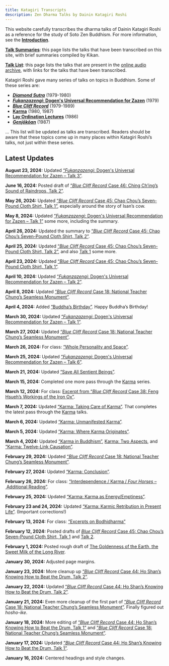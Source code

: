 ```yaml
---
title: Katagiri Transcripts
description: Zen Dharma Talks by Dainin Katagiri Roshi
---
```


This website carefully transcribes the dharma talks of Dainin Katagiri Roshi as a reference for the study of Soto Zen Buddhism. For more information, see the [**Introduction**](about).

[**Talk Summaries**](summaries): this page lists the talks that have been transcribed on this site, with brief summaries compiled by Kikan.

[**Talk List**](list): this page lists the talks that are present in the [online audio archive](https://www.mnzencenter.org/audio-archive-project.html), with links for the talks that have been transcribed.

Katagiri Roshi gave many series of talks on topics in Buddhism. Some of these series are:

- [***Diamond Sutra***](diamond-sutra) (1979-1980)
- [***Fukanzazengi*: Dogen's Universal Recommendation for Zazen**](fukanzazengi) (1979)
- [***Blue Cliff Record***](blue-cliff-record) (1979-1989)
- [**Karma**](karma) (1980, 1987)
- [**Lay Ordination Lectures**](lay-ordination) (1986)
- [***Genjōkōan***](genjokoan) (1987)

... This list will be updated as talks are transcribed. Readers should be aware that these topics come up in many places within Katagiri Roshi’s talks, not just within these series. 

## Latest Updates

**August 23, 2024:** Updated [“*Fukanzazengi*: Dogen's Universal Recommendation for Zazen – Talk 3”](1979-06-11-Fukanzazengi-Talk-3).

**June 16, 2024:** Posted draft of [“*Blue Cliff Record* Case 46: Ching Ch’ing’s Sound of Raindrops, Talk 2”](1983-08-24-Blue-Cliff-Record-Case-46-Talk-2).

**May 26, 2024:** Updated [“*Blue Cliff Record* Case 45: Chao Chou’s Seven-Pound Cloth Shirt, Talk 1”](1983-05-25-Blue-Cliff-Record-Case-45-Talk-1), especially around the story of Isan’s cow.

**May 8, 2024:** Updated [“*Fukanzazengi*: Dogen's Universal Recommendation for Zazen – Talk 1”](1979-06-09-Fukanzazengi-Talk-1) some more, including the summary. 

**April 26, 2024:** Updated the summary to [“*Blue Cliff Record* Case 45: Chao Chou’s Seven-Pound Cloth Shirt, Talk 2”](1983-06-01-Blue-Cliff-Record-Case-45-Talk-2).

**April 25, 2024:** Updated [“*Blue Cliff Record* Case 45: Chao Chou’s Seven-Pound Cloth Shirt, Talk 2”](1983-06-01-Blue-Cliff-Record-Case-45-Talk-2), and also [Talk 1](1983-05-25-Blue-Cliff-Record-Case-45-Talk-1) some more.

**April 23, 2024:** Updated [“*Blue Cliff Record* Case 45: Chao Chou’s Seven-Pound Cloth Shirt, Talk 1”](1983-05-25-Blue-Cliff-Record-Case-45-Talk-1).

**April 10, 2024:** Updated [“*Fukanzazengi*: Dogen's Universal Recommendation for Zazen – Talk 2”](1979-06-10-Fukanzazengi-Talk-2).

**April 8, 2024:** Updated [“*Blue Cliff Record* Case 18: National Teacher Chung’s Seamless Monument”](1981-07-18-Blue-Cliff-Record-Case-18). 

**April 4, 2024:** Added [“Buddha’s Birthday”](1986-04-13-Buddhas-Birthday). Happy Buddha’s Birthday!

**March 30, 2024:** Updated [“*Fukanzazengi*: Dogen's Universal Recommendation for Zazen – Talk 1”](1979-06-09-Fukanzazengi-Talk-1).

**March 27, 2024:** Updated [“*Blue Cliff Record* Case 18: National Teacher Chung’s Seamless Monument”](1981-07-18-Blue-Cliff-Record-Case-18). 

**March 26, 2024:** For class: [“Whole Personality and Space”](WholePersonalityAndSpace.pdf).

**March 25, 2024:** Updated [“*Fukanzazengi*: Dogen's Universal Recommendation for Zazen – Talk 6”](1979-06-14-Fukanzazengi-Talk-6).

**March 21, 2024:** Updated [“Save All Sentient Beings”](1980-03-15-Save-All-Sentient-Beings).

**March 15, 2024:** Completed one more pass through the [Karma](karma) series. 

**March 12, 2024:** For class: [Excerpt from “*Blue Cliff Record* Case 38: Feng Hsueh’s Workings of the Iron Ox”](ExcerptFromBCRCase38.pdf). 

**March 7, 2024:** Updated [“Karma: Taking Care of Karma”](1980-07-04-Karma-Taking-Care-of-Karma). That completes the latest pass through the [Karma](karma) talks. 

**March 6, 2024:** Updated [“Karma: Unmanifested Karma”](1980-07-03-Karma-Unmanifested).

**March 5, 2024:** Updated [“Karma: Where Karma Originates”](1980-07-02-Karma-Where-Karma-Originates).

**March 4, 2024:** Updated [“Karma in Buddhism”](1987-05-23-Karma-in-Buddhism), [Karma: Two Aspects](1980-06-30-Karma-Two-Aspects), and [“Karma: Twelve-Link Causation”](1980-07-01-Karma-Twelve-Link-Causation).

**February 29, 2024:** Updated [“*Blue Cliff Record* Case 18: National Teacher Chung’s Seamless Monument”](1981-07-18-Blue-Cliff-Record-Case-18).

**February 27, 2024:** Updated [“Karma: Conclusion”](1980-07-12-Karma-Conclusion).

**February 26, 2024:** For class: [“Interdependence / Karma / *Four Horses*
– Additional Reading”](Interdependence-Karma-FourHorses.pdf).

**February 25, 2024:** Updated [“Karma: Karma as Energy/Emptiness”](1980-07-11-Karma-As-Energy-Emptiness).

**February 23 and 24, 2024:** Updated [“Karma: Karmic Retribution in Present Life”](https://katagiritranscripts.net/1980-07-10-Karmic-Retribution-in-Present-Life). (Important corrections!)

**February 13, 2024:** For class: [“Excerpts on Bodhidharma”](ExcerptsOnBodhidharma.pdf)

**February 12, 2024:** Posted drafts of [*Blue Cliff Record* Case 45: Chao Chou’s Seven-Pound Cloth Shirt, Talk 1](1983-05-25-Blue-Cliff-Record-Case-45-Talk-1) and [Talk 2](1983-06-01-Blue-Cliff-Record-Case-45-Talk-2).

**February 1, 2024:** Posted rough draft of [The Goldenness of the Earth, the Sweet Milk of the Long River](1986-05-31-Goldenness-of-the-Earth).

**January 30, 2024:** Adjusted page margins.

**January 23, 2024:** More cleanup up [“*Blue Cliff Record* Case 44: Ho Shan’s Knowing How to Beat the Drum, Talk 2”](1983-04-27-Blue-Cliff-Record-Case-44-Talk-2). 

**January 22, 2024:** Updated [“*Blue Cliff Record* Case 44: Ho Shan’s Knowing How to Beat the Drum, Talk 2”](1983-04-27-Blue-Cliff-Record-Case-44-Talk-2).

**January 21, 2024:** Even more cleanup of the first part of [“*Blue Cliff Record* Case 18: National Teacher Chung’s Seamless Monument”](1981-07-18-Blue-Cliff-Record-Case-18). Finally figured out *hosho-ike*.

**January 18, 2024:** More editing of [“*Blue Cliff Record* Case 44: Ho Shan’s Knowing How to Beat the Drum, Talk 1”](1983-04-20-Blue-Cliff-Record-Case-44-Talk-1) and  [“*Blue Cliff Record* Case 18: National Teacher Chung’s Seamless Monument”](1981-07-18-Blue-Cliff-Record-Case-18).

**January 17, 2024:** Updated [“*Blue Cliff Record* Case 44: Ho Shan’s Knowing How to Beat the Drum, Talk 1”](1983-04-20-Blue-Cliff-Record-Case-44-Talk-1).

**January 16, 2024:** Centered headings and style changes.
